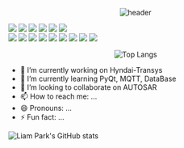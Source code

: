 <div align="center">
  
![header](https://capsule-render.vercel.app/api?type=slice&theme=gruvbox_light&height=200&section=header&text=Github%20Repo&fontSize=90&reversal=false&animation=twinkling&fontAlign=40&fontAlignY=50&stroke=141414&strokeWidth=3&desc=Liam%20Park&descSize=30&descAlign=80&descAlignY=15&rotate=0)

</div>

<div align="center">
  <div align="left">
    <img src="https://img.shields.io/badge/-111111?style=flat&logo=c"/>
    <img src="https://img.shields.io/badge/-00599C?style=flat&logo=c%2B%2B"/>
    <img src="https://img.shields.io/badge/-00599C?style=flat&logo=html5"/>
    <img src="https://img.shields.io/badge/-00599C?style=flat&logo=css3"/>
    <img src="https://img.shields.io/badge/-00599C?style=flat&logo=python"/>
    <img src="https://img.shields.io/badge/-00599C?style=flat&logo=jupyter"/>
    </br>
    <img src="https://img.shields.io/badge/-00599C?style=flat&logo=mysql"/>
    <img src="https://img.shields.io/badge/-00599C?style=flat&logo=git"/>
    <img src="https://img.shields.io/badge/-00599C?style=flat&logo=github"/>
    <img src="https://img.shields.io/badge/-00599C?style=flat&logo=visualstudio"/>
    <img src="https://img.shields.io/badge/-00599C?style=flat&logo=visualstudiocode"/>
    <img src="https://img.shields.io/badge/-00599C?style=flat&logo=react"/>
    <img src="https://img.shields.io/badge/-00599C?style=flat&logo=typescript"/>
    <img src="https://img.shields.io/badge/-00599C?style=flat&logo=javascript"/>
    <img src="https://img.shields.io/badge/-00599C?style=flat&logo=typescript"/>
  </div>
  <div align="center">

![Top Langs](https://github-readme-stats.vercel.app/api/top-langs/?username=yongjunpark03&theme=slateorange&show_icons=true)
  
  </div>
</div>



  - 🔭 I’m currently working on Hyndai-Transys
  - 🌱 I’m currently learning PyQt, MQTT, DataBase
  - 👯 I’m looking to collaborate on AUTOSAR
  - 📫 How to reach me: ...
  - 😄 Pronouns: ...
  - ⚡ Fun fact: ...



<div>
  
  ![Liam Park's GitHub stats](https://github-readme-stats.vercel.app/api?username=yongjunpark03&theme=slateorange&show_icons=true)
</div>

